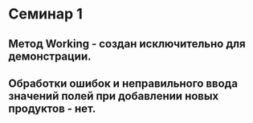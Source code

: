# Семинар 1 
## Метод Working - создан исключительно для демонстрации. 
## Обработки ошибок и неправильного ввода значений полей при добавлении новых продуктов - нет.
